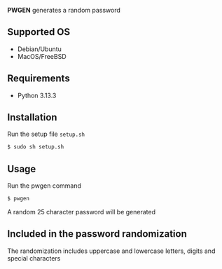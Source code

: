 **PWGEN** generates a random password

## Supported OS
- Debian/Ubuntu
- MacOS/FreeBSD

## Requirements
- Python 3.13.3

## Installation
Run the setup file `setup.sh`
```bash
$ sudo sh setup.sh
```

## Usage
Run the pwgen command
```bash
$ pwgen
```
A random 25 character password will be generated

## Included in the password randomization
The randomization includes uppercase and lowercase letters, digits and special characters
